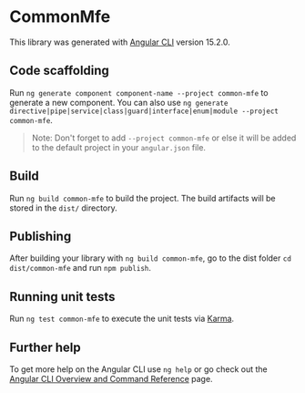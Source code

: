 # CommonMfe

This library was generated with [Angular CLI](https://github.com/angular/angular-cli) version 15.2.0.

## Code scaffolding

Run `ng generate component component-name --project common-mfe` to generate a new component. You can also use `ng generate directive|pipe|service|class|guard|interface|enum|module --project common-mfe`.
> Note: Don't forget to add `--project common-mfe` or else it will be added to the default project in your `angular.json` file. 

## Build

Run `ng build common-mfe` to build the project. The build artifacts will be stored in the `dist/` directory.

## Publishing

After building your library with `ng build common-mfe`, go to the dist folder `cd dist/common-mfe` and run `npm publish`.

## Running unit tests

Run `ng test common-mfe` to execute the unit tests via [Karma](https://karma-runner.github.io).

## Further help

To get more help on the Angular CLI use `ng help` or go check out the [Angular CLI Overview and Command Reference](https://angular.io/cli) page.

